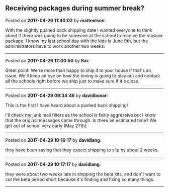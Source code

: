 ## Receiving packages during summer break?
Posted on **2017-04-26 11:40:02** by **mattnelson**:

With the slightly pushed back shipping date I wanted everyone to think about if there was going to be someone at the school to receive the maslow package.  I know my last school day with the kids is June 9th, but the administrators have to work another two weeks.

---

Posted on **2017-04-26 12:00:50** by **Bar**:

Great point! We're more than happy to ship it to your house if that's an issue. We'll keep an eye on how the timing is going to play out and contact all the schools right before we ship just to make sure if it's close.

---

Posted on **2017-04-29 09:34:46** by **davidbonar**:

This is the first I have heard about a pushed back shipping!

I'll check my junk mail filters as the school is fairly aggressive but I know that the original messages came through. Is there an estimated time? We get out of school very early (May 27th).

---

Posted on **2017-04-29 10:16:17** by **davidlang**:

they have been saying that they expect shipping to slip by about 2 weeks.

---

Posted on **2017-04-29 10:17:17** by **davidlang**:

they were about two weeks late in shipping the beta kits, and don't want to cut the beta period short because it's finding and fixing so many things.

---

